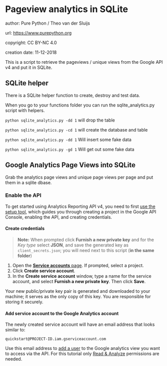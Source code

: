 # Pageview analytics in SQLite

author: Pure Python / Theo van der Sluijs

url: https://www.purepython.org

copyright: CC BY-NC 4.0

creation date: 11-12-2018

This is a script to retrieve the pageviews / unique views from the Google API v4 and put it in SQLite.

## SQLite helper

There is a SQLite helper function to create, destroy and test data.

When you go to your functions folder you can run the sqlite_analytics.py script with helpers.

```python sqlite_analytics.py -dd 1```
will drop the table

```python sqlite_analytics.py -cd 1```
will create the database and table

```python sqlite_analytics.py -dd 1```
Will insert some fake data

```python sqlite_analytics.py -gd 1```
Will get out some fake data
  

## Google Analytics Page Views into SQLite

Grab the analytics page views and unique page views per page and put them in a sqlite dbase.


### Enable the API

To get started using Analytics Reporting API v4, you need to first [use the setup tool](https://console.developers.google.com/start/api?id=analyticsreporting.googleapis.com&credential=client_key), which guides you through creating a project in the Google API Console, enabling the API, and creating credentials.

#### Create credentials

> **Note:** When prompted click  **Furnish a new private key**  and for the  _Key type_  select  **JSON**, and save the generated key as  `client_secrets.json`; you will need next to this script (**in the same folder**)


1.  Open the  [**Service accounts**  page](https://console.developers.google.com/iam-admin/serviceaccounts). If prompted, select a project.
2.  Click  **Create service account**.
3.  In the  **Create service account**  window, type a name for the service account, and select  **Furnish a new private key**. Then click  **Save**.

Your new public/private key pair is generated and downloaded to your machine; it serves as the only copy of this key. You are responsible for storing it securely.

#### Add service account to the Google Analytics account

The newly created service account will have an email address that looks similar to:

`quickstart@PROJECT-ID.iam.gserviceaccount.com  
`

Use this email address to  [add a user](https://support.google.com/analytics/answer/1009702)  to the Google analytics view you want to access via the API. For this tutorial only  [Read & Analyze](https://support.google.com/analytics/answer/2884495)  permissions are needed.

